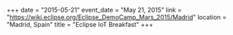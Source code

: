 +++
date = "2015-05-21"
event_date = "May 21, 2015"
link = "https://wiki.eclipse.org/Eclipse_DemoCamp_Mars_2015/Madrid"
location = "Madrid, Spain"
title = "Eclipse IoT Breakfast"
+++

